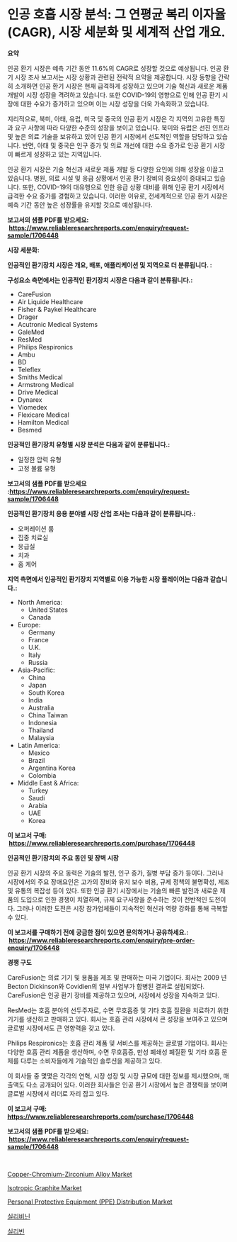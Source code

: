 <p><h1>인공 호흡 시장 분석: 그 연평균 복리 이자율(CAGR), 시장 세분화 및 세계적 산업 개요.</h1></p><p><strong>요약</strong></p>
<p><p>인공 환기 시장은 예측 기간 동안 11.6%의 CAGR로 성장할 것으로 예상됩니다. 인공 환기 시장 조사 보고서는 시장 상황과 관련된 전략적 요약을 제공합니다. 시장 동향을 간략히 소개하면 인공 환기 시장은 현재 급격하게 성장하고 있으며 기술 혁신과 새로운 제품 개발이 시장 성장을 격려하고 있습니다. 또한 COVID-19의 영향으로 인해 인공 환기 시장에 대한 수요가 증가하고 있으며 이는 시장 성장을 더욱 가속화하고 있습니다. </p><p>지리적으로, 북미, 아태, 유럽, 미국 및 중국의 인공 환기 시장은 각 지역의 고유한 특징과 요구 사항에 따라 다양한 수준의 성장을 보이고 있습니다. 북미와 유럽은 선진 인프라 및 높은 의료 기술을 보유하고 있어 인공 환기 시장에서 선도적인 역할을 담당하고 있습니다. 반면, 아태 및 중국은 인구 증가 및 의료 개선에 대한 수요 증가로 인공 환기 시장이 빠르게 성장하고 있는 지역입니다.</p><p>인공 환기 시장은 기술 혁신과 새로운 제품 개발 등 다양한 요인에 의해 성장을 이끌고 있습니다. 병원, 의료 시설 및 응급 상황에서 인공 환기 장비의 중요성이 증대되고 있습니다. 또한, COVID-19의 대유행으로 인한 응급 상황 대비를 위해 인공 환기 시장에서 급격한 수요 증가를 경험하고 있습니다. 이러한 이유로, 전세계적으로 인공 환기 시장은 예측 기간 동안 높은 성장률을 유지할 것으로 예상됩니다.</p></p>
<p><strong>보고서의 샘플 PDF를 받으세요: &nbsp;<a href="https://www.reliableresearchreports.com/enquiry/request-sample/1706448">https://www.reliableresearchreports.com/enquiry/request-sample/1706448</a></strong></p>
<p><strong>시장 세분화:</strong></p>
<p><strong> 인공적인 환기장치 시장은 개요, 배포, 애플리케이션 및 지역으로 더 분류됩니다. :</strong></p>
<p><strong>구성요소 측면에서는 인공적인 환기장치 시장은 다음과 같이 분류됩니다.:</strong></p>
<p><ul><li>CareFusion</li><li>Air Liquide Healthcare</li><li>Fisher & Paykel Healthcare</li><li>Drager</li><li>Acutronic Medical Systems</li><li>GaleMed</li><li>ResMed</li><li>Philips Respironics</li><li>Ambu</li><li>BD</li><li>Teleflex</li><li>Smiths Medical</li><li>Armstrong Medical</li><li>Drive Medical</li><li>Dynarex</li><li>Viomedex</li><li>Flexicare Medical</li><li>Hamilton Medical</li><li>Besmed</li></ul></p>
<p><strong> 인공적인 환기장치 유형별 시장 분석은 다음과 같이 분류됩니다.:</strong></p>
<p><ul><li>일정한 압력 유형</li><li>고정 볼륨 유형</li></ul></p>
<p><strong>보고서의 샘플 PDF를 받으세요 :<a href="https://www.reliableresearchreports.com/enquiry/request-sample/1706448">https://www.reliableresearchreports.com/enquiry/request-sample/1706448</a></strong></p>
<p><strong> 인공적인 환기장치 응용 분야별 시장 산업 조사는 다음과 같이 분류됩니다.:</strong></p>
<p><ul><li>오퍼레이션 룸</li><li>집중 치료실</li><li>응급실</li><li>치과</li><li>홈 케어</li></ul></p>
<p><strong>지역 측면에서 인공적인 환기장치 지역별로 이용 가능한 시장 플레이어는 다음과 같습니다.:</strong></p>
<p><ul>
    <li>
        North America:
        <ul>
            <li>United States</li>
            <li>Canada</li>
        </ul>
    </li>
    <li>
        Europe:
        <ul>
            <li>Germany</li>
            <li>France</li>
            <li>U.K.</li>
            <li>Italy</li>
            <li>Russia</li>
        </ul>
    </li>
    <li>
        Asia-Pacific:
        <ul>
            <li>China</li>
            <li>Japan</li>
            <li>South Korea</li>
            <li>India</li>
            <li>Australia</li>
            <li>China Taiwan</li>
            <li>Indonesia</li>
            <li>Thailand</li>
            <li>Malaysia</li>
        </ul>
    </li>
    <li>
        Latin America:
        <ul>
            <li>Mexico</li>
            <li>Brazil</li>
            <li>Argentina Korea</li>
            <li>Colombia</li>
        </ul>
    </li>
    <li>
        Middle East & Africa:
        <ul>
            <li>Turkey</li>
            <li>Saudi</li>
            <li>Arabia</li>
            <li>UAE</li>
            <li>Korea</li>
        </ul>
    </li>
    </ul></p>
<p><strong>이 보고서 구매: &nbsp;<a href="https://www.reliableresearchreports.com/purchase/1706448">https://www.reliableresearchreports.com/purchase/1706448</a></strong></p>
<p><strong>인공적인 환기장치의 주요 동인 및 장벽 시장</strong></p>
<p><p>인공 환기 시장의 주요 동력은 기술의 발전, 인구 증가, 질병 부담 증가 등이다. 그러나 시장에서의 주요 장애요인은 고가의 장비와 유지 보수 비용, 규제 정책의 불명확성, 제조 및 유통의 복잡성 등이 있다. 또한 인공 환기 시장에서는 기술의 빠른 발전과 새로운 제품의 도입으로 인한 경쟁이 치열하며, 규제 요구사항을 준수하는 것이 전반적인 도전이다. 그러나 이러한 도전은 시장 참가업체들이 지속적인 혁신과 역량 강화를 통해 극복할 수 있다.</p></p>
<p><strong>이 보고서를 구매하기 전에 궁금한 점이 있으면 문의하거나 공유하세요.: &nbsp;<a href="https://www.reliableresearchreports.com/enquiry/pre-order-enquiry/1706448">https://www.reliableresearchreports.com/enquiry/pre-order-enquiry/1706448</a></strong></p>
<p><strong>경쟁 구도</strong></p>
<p><p>CareFusion는 의료 기기 및 용품을 제조 및 판매하는 미국 기업이다. 회사는 2009 년 Becton Dickinson와 Covidien의 일부 사업부가 합병된 결과로 설립되었다. CareFusion은 인공 환기 장비를 제공하고 있으며, 시장에서 성장을 지속하고 있다.</p><p>ResMed는 호흡 분야의 선두주자로, 수면 무호흡증 및 기타 호흡 질환을 치료하기 위한 기기를 생산하고 판매하고 있다. 회사는 호흡 관리 시장에서 큰 성장을 보여주고 있으며 글로벌 시장에서도 큰 영향력을 갖고 있다.</p><p>Philips Respironics는 호흡 관리 제품 및 서비스를 제공하는 글로벌 기업이다. 회사는 다양한 호흡 관리 제품을 생산하며, 수면 무호흡증, 만성 폐쇄성 폐질환 및 기타 호흡 문제를 다루는 소비자들에게 기술적인 솔루션을 제공하고 있다.</p><p>이 회사들 중 몇몇은 각각의 연혁, 시장 성장 및 시장 규모에 대한 정보를 제시했으며, 매출액도 다소 공개되어 있다. 이러한 회사들은 인공 환기 시장에서 높은 경쟁력을 보이며 글로벌 시장에서 리더로 자리 잡고 있다.</p></p>
<p><strong>이 보고서 구매: &nbsp; <a href="https://www.reliableresearchreports.com/purchase/1706448">https://www.reliableresearchreports.com/purchase/1706448</a></strong></p>
<p><strong>보고서의 샘플 PDF를 받으세요: &nbsp;<a href="https://www.reliableresearchreports.com/enquiry/request-sample/1706448">https://www.reliableresearchreports.com/enquiry/request-sample/1706448</a></strong><strong></strong></p>
<p>&nbsp;</p>
<p><p><a href="https://sudsy-motorcycle-bbc.notion.site/Copper-Chromium-Zirconium-Alloy-Market-Size-Growth-and-Forecast-from-2024-2031-091b078148254d9bb8eb94b42323a17e">Copper-Chromium-Zirconium Alloy Market</a></p><p><a href="https://github.com/RoccoManning/Market-Research-Report-List-4/blob/main/isotropic-graphite-market.md">Isotropic Graphite Market</a></p><p><a href="https://view.publitas.com/reportprime-1/personal-protective-equipment-ppe-distribution-market-size-and-examines-its-market-scope-with-a-primary-focus-on-growth-opportunities-and-forecasted-trends-spanning-from-2023-to-2030/">Personal Protective Equipment (PPE) Distribution Market</a></p><p><a href="https://github.com/vs019sa3m8x/Market-Research-Report-List-1/blob/main/9853004190719.md">실리비닌</a></p><p><a href="https://github.com/lzrvbyqzftro57/Market-Research-Report-List-1/blob/main/4026459190718.md">실리빈</a></p></p>